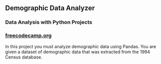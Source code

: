 ## Demographic Data Analyzer
### Data Analysis with Python Projects
### [freecodecamp.org](https://www.freecodecamp.org/learn/data-analysis-with-python/data-analysis-with-python-projects/demographic-data-analyzer)

In this project you must analyze demographic data using Pandas. You are given a dataset of demographic data that was extracted from the 1994 Census database.

